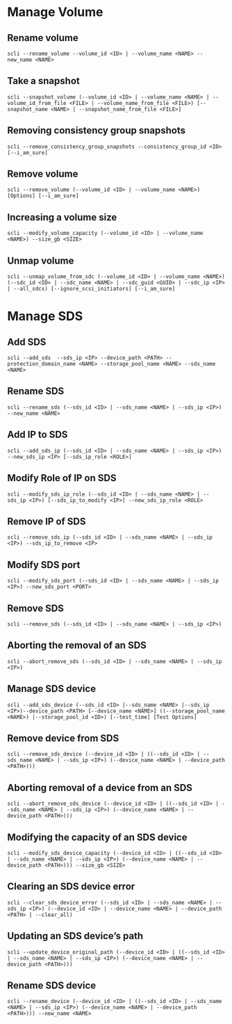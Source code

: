 # Manage Volume
## Rename volume
```
scli --rename_volume --volume_id <ID> | --volume_name <NAME> --new_name <NAME>
```
## Take a snapshot
```
scli --snapshot_volume (--volume_id <ID> | --volume_name <NAME> | --volume_id_from_file <FILE> | --volume_name_from_file <FILE>) [--snapshot_name <NAME> | --snapshot_name_from_file <FILE>]
```
## Removing consistency group snapshots
```
scli --remove_consistency_group_snapshots --consistency_group_id <ID> [--i_am_sure]
```
## Remove volume
```
scli --remove_volume (--volume_id <ID> | --volume_name <NAME>) [Options] [--i_am_sure]
```
## Increasing a volume size
```
scli --modify_volume_capacity (--volume_id <ID> | --volume_name <NAME>) --size_gb <SIZE>
```
## Unmap volume
```
scli --unmap_volume_from_sdc (--volume_id <ID> | --volume_name <NAME>) (--sdc_id <ID> | --sdc_name <NAME> | --sdc_guid <GUID> | --sdc_ip <IP> | --all_sdcs) [--ignore_scsi_initiators] [--i_am_sure]
```

# Manage SDS
## Add SDS
```
scli --add_sds  --sds_ip <IP> --device_path <PATH> --protection_domain_name <NAME> --storage_pool_name <NAME> --sds_name <NAME>
```
## Rename SDS
```
scli --rename_sds (--sds_id <ID> | --sds_name <NAME> | --sds_ip <IP>) --new_name <NAME>
```
## Add IP to SDS
```
scli --add_sds_ip (--sds_id <ID> | --sds_name <NAME> | --sds_ip <IP>) --new_sds_ip <IP> [--sds_ip_role <ROLE>]
```
## Modify Role of IP on SDS
```
scli --modify_sds_ip_role (--sds_id <ID> | --sds_name <NAME> | --sds_ip <IP>) [--sds_ip_to_modify <IP>] --new_sds_ip_role <ROLE>
```
## Remove IP of SDS
```
scli --remove_sds_ip (--sds_id <ID> | --sds_name <NAME> | --sds_ip <IP>) --sds_ip_to_remove <IP>
```
## Modify SDS port
```
scli --modify_sds_port (--sds_id <ID> | --sds_name <NAME> | --sds_ip <IP>) --new_sds_port <PORT>
```
## Remove SDS
```
scli --remove_sds (--sds_id <ID> | --sds_name <NAME> | --sds_ip <IP>)
```
## Aborting the removal of an SDS
```
scli --abort_remove_sds (--sds_id <ID> | --sds_name <NAME> | --sds_ip <IP>)
```
## Manage SDS device
```
scli --add_sds_device (--sds_id <ID> |--sds_name <NAME> |--sds_ip <IP>)--device_path <PATH> [--device_name <NAME>] ((--storage_pool_name <NAME>) |--storage_pool_id <ID>) [--test_time] [Test Options]
```
## Remove device from SDS
```
scli --remove_sds_device (--device_id <ID> | ((--sds_id <ID> | --sds_name <NAME> | --sds_ip <IP>) (--device_name <NAME> | --device_path <PATH>)))
```
## Aborting removal of a device from an SDS
```
scli --abort_remove_sds_device (--device_id <ID> | ((--sds_id <ID> | --sds_name <NAME> | --sds_ip <IP>) (--device_name <NAME> | --device_path <PATH>)))
```
## Modifying the capacity of an SDS device
```
scli --modify_sds_device_capacity (--device_id <ID> | ((--sds_id <ID> | --sds_name <NAME> | --sds_ip <IP>) (--device_name <NAME> | --device_path <PATH>))) --size_gb <SIZE>
```
## Clearing an SDS device error
```
scli --clear_sds_device_error (--sds_id <ID> | --sds_name <NAME> | --sds_ip <IP>) (--device_id <ID> | --device_name <NAME> | --device_path <PATH> | --clear_all)
```
## Updating an SDS device’s path
```
scli --update_device_original_path (--device_id <ID> | ((--sds_id <ID> | --sds_name <NAME> | --sds_ip <IP>) (--device_name <NAME> | --device_path <PATH>)))
```
## Rename SDS device
```
scli --rename_device (--device_id <ID> | ((--sds_id <ID> | --sds_name <NAME> | --sds_ip <IP>) (--device_name <NAME> | --device_path <PATH>))) --new_name <NAME>
```
